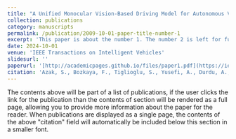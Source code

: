 ```yaml
---
title: "A Unified Monocular Vision-Based Driving Model for Autonomous Vehicles with Multi-Task Capabilities"
collection: publications
category: manuscripts
permalink: /publication/2009-10-01-paper-title-number-1
excerpt: 'This paper is about the number 1. The number 2 is left for future work.'
date: 2024-10-01
venue: 'IEEE Transactions on Intelligent Vehicles'
slidesurl: ''
paperurl: '[http://academicpages.github.io/files/paper1.pdf](https://ieeexplore.ieee.org/Xplore/home.jsp)'
citation: 'Azak, S., Bozkaya, F., Tiglioglu, S., Yusefi, A., Durdu, A., “A Unified Monocular Vision-Based Driving Model for Autonomous Vehicles with Multi-Task Capabilities”, IEEE Transactions on Intelligent Vehicle. (2009). &quot;Paper Title Number 1.&quot; <i>Journal 1</i>. 1(1).'
---
```


The contents above will be part of a list of publications, if the user clicks the link for the publication than the contents of section will be rendered as a full page, allowing you to provide more information about the paper for the reader. When publications are displayed as a single page, the contents of the above "citation" field will automatically be included below this section in a smaller font.
